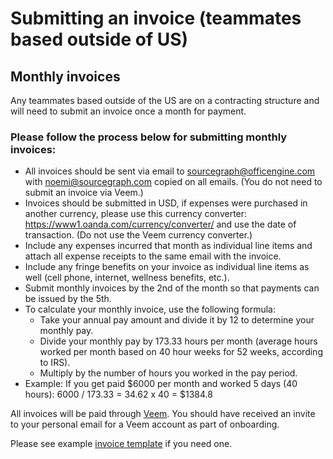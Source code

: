 # Submitting an invoice (teammates based outside of US)

## Monthly invoices

Any teammates based outside of the US are on a contracting structure and will need to submit an invoice once a month for payment. 

### Please follow the process below for submitting monthly invoices:

- All invoices should be sent via email to sourcegraph@officengine.com with noemi@sourcegraph.com copied on all emails. (You do not need to submit an invoice via Veem.)
- Invoices should be submitted in USD, if expenses were purchased in another currency, please use this currency converter: https://www1.oanda.com/currency/converter/ and use the date of transaction. (Do not use the Veem currency converter.)
- Include any expenses incurred that month as individual line items and attach all expense receipts to the same email with the invoice. 
- Include any fringe benefits on your invoice as individual line items as well (cell phone, internet, wellness benefits, etc.).
- Submit monthly invoices by the 2nd of the month so that payments can be issued by the 5th.
- To calculate your monthly invoice, use the following formula:
  - Take your annual pay amount and divide it by 12 to determine your monthly pay.
  - Divide your monthly pay by 173.33 hours per month (average hours worked per month based on 40 hour weeks for 52 weeks, according to IRS).
  - Multiply by the number of hours you worked in the pay period. 
- Example: If you get paid $6000 per month and worked 5 days (40 hours): 6000 / 173.33 = 34.62 x 40 = $1384.8 

All invoices will be paid through [Veem](https://www.veem.com/). You should have received an invite to your personal email for a Veem account as part of onboarding.

Please see example [invoice template](https://docs.google.com/spreadsheets/d/1EPYH0nfMSdLE1Eq83eH01SPiuMbfTMiy0W2qS0OZnuo/edit?usp=sharing) if you need one.

